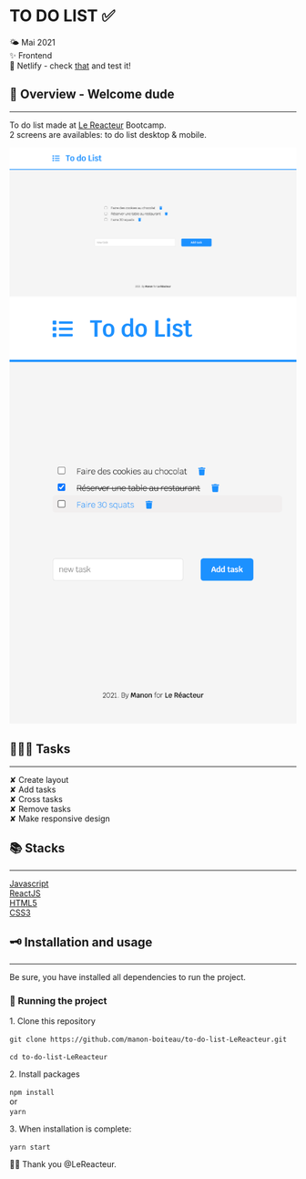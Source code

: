 # TO DO LIST ✅

🌤 Mai 2021  
✨ Frontend  
🔗 Netlify - check [that](https://todolist-lereacteur-2021.netlify.app/) and test it!

## 🌈 Overview - Welcome dude

---

To do list made at [Le Reacteur](https://www.lereacteur.io/) Bootcamp.  
2 screens are availables: to do list desktop & mobile.

![To do list desktop](src/assets/img/todo-desktop.png)
![To do list mobile](src/assets/img/todo-mobile.png)

## 👩🏻‍💻 Tasks

---

✘ Create layout  
✘ Add tasks  
✘ Cross tasks  
✘ Remove tasks  
✘ Make responsive design

## 📚 Stacks

---

[Javascript](https://www.w3schools.com/js/default.asp)  
[ReactJS](https://fr.reactjs.org/docs/getting-started.html)  
[HTML5](https://www.w3schools.com/html/default.asp)  
[CSS3](https://www.w3schools.com/css/default.asp)

## 🗝 Installation and usage

---

Be sure, you have installed all dependencies to run the project.

### 🚙 Running the project

1️. Clone this repository

`git clone https://github.com/manon-boiteau/to-do-list-LeReacteur.git`

`cd to-do-list-LeReacteur`

2️. Install packages

`npm install`  
or  
`yarn`

3️. When installation is complete:

`yarn start`

🙏🏻 Thank you @LeReacteur.
